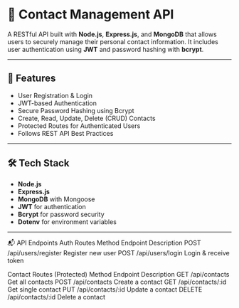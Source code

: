# 📇 Contact Management API

A RESTful API built with **Node.js**, **Express.js**, and **MongoDB** that allows users to securely manage their personal contact information. It includes user authentication using **JWT** and password hashing with **bcrypt**.

---

## 🔧 Features

- User Registration & Login
- JWT-based Authentication
- Secure Password Hashing using Bcrypt
- Create, Read, Update, Delete (CRUD) Contacts
- Protected Routes for Authenticated Users
- Follows REST API Best Practices

---

## 🛠 Tech Stack

- **Node.js**
- **Express.js**
- **MongoDB** with Mongoose
- **JWT** for authentication
- **Bcrypt** for password security
- **Dotenv** for environment variables

---

📬 API Endpoints
Auth Routes
Method	Endpoint	Description
POST	/api/users/register	Register new user
POST	/api/users/login	Login & receive token

Contact Routes (Protected)
Method	Endpoint	Description
GET	/api/contacts	Get all contacts
POST	/api/contacts	Create a contact
GET	/api/contacts/:id	Get single contact
PUT	/api/contacts/:id	Update a contact
DELETE	/api/contacts/:id	Delete a contact
